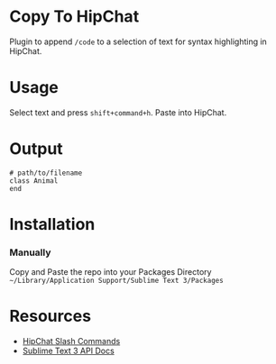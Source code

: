 # Copy To HipChat
Plugin to append `/code` to a selection of text for syntax highlighting in HipChat.
# Usage
Select text and press `shift+command+h`. Paste into HipChat.
# Output
```
# path/to/filename
class Animal
end
```
# Installation
### Manually
Copy and Paste the repo into your Packages Directory `~/Library/Application Support/Sublime Text 3/Packages`
# Resources
- [HipChat Slash Commands](http://help.hipchat.com/knowledgebase/articles/64451-work-faster-with-slash-commands)
- [Sublime Text 3 API Docs](https://www.sublimetext.com/docs/3/api_reference.html)
